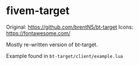 # fivem-target

Original: https://github.com/brentN5/bt-target
Icons: https://fontawesome.com/

Mostly re-written version of bt-target.

Example found in `bt-target/client/example.lua`
